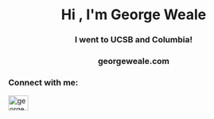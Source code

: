 <h1 align="center">Hi , I'm George Weale</h1>
<h3 align="center">I went to UCSB and Columbia!</h3>
<h3 align="center">georgeweale.com</h3>

<h3 align="left">Connect with me:</h3>
<p align="left">
<a href="https://linkedin.com/in/georgeweale" target="blank"><img align="center" src="https://raw.githubusercontent.com/rahuldkjain/github-profile-readme-generator/master/src/images/icons/Social/linked-in-alt.svg" alt="georgeweale" height="30" width="40" /></a>
</p>


